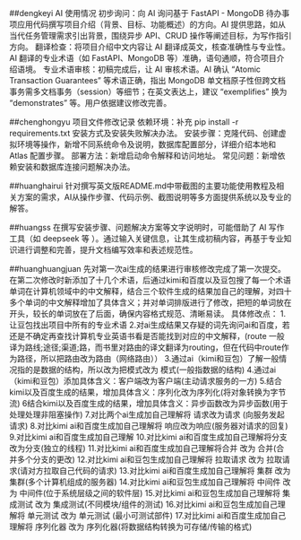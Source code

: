 ##dengkeyi
AI 使用情况
初步询问：向 AI 询问基于 FastAPI - MongoDB 待办事项应用代码撰写项目介绍（背景、目标、功能概述）的方向。AI 提供思路，如从当代任务管理需求引出背景，围绕异步 API、CRUD 操作等阐述目标，为写作指引方向。
翻译检查：将项目介绍中文内容让 AI 翻译成英文，核查准确性与专业性。AI 翻译的专业术语（如 FastAPI、MongoDB 等）准确，语句通顺，符合项目介绍语境。
专业术语审核：初稿完成后，让 AI 审核术语。AI 确认 “Atomic Transaction Guarantees” 等术语正确，指出 MongoDB 单文档原子性但跨文档事务需多文档事务（session）等细节；在英文表达上，建议 “exemplifies” 换为 “demonstrates” 等。用户依据建议修改完善。

##chenghongyu
项目文件修改记录
依赖环境：补充 pip install -r requirements.txt 安装方式及安装失败解决办法。
安装步骤：克隆代码、创建虚拟环境等操作，新增不同系统命令及说明，数据库配置部分，详细介绍本地和 Atlas 配置步骤。
部署方法：新增启动命令解释和访问地址。
常见问题：新增依赖安装和数据库连接问题解决办法。

##huanghairui
针对撰写英文版README.md中带截图的主要功能使用教程及相关方案的需求，AI从操作步骤、代码示例、截图说明等多方面提供系统以及专业的解答。

##huangss
在撰写安装步骤、问题解决方案等文字说明时，可能借助了 AI 写作工具（如 deepseek 等 ）。通过输入关键信息，让其生成初稿内容，再基于专业知识进行调整和完善，提升文档编写效率和表述规范性。

##huanghuangjuan
先对第一次ai生成的结果进行审核修改完成了第一次提交。在第二次修改时新添加了十几个术语，后通过kimi和百度以及豆包搜了每一个术语单词在计算机领域中的中文解释，结合三个软件生成的结果加自己的理解，对四十多个单词的中文解释增加了具体含义；并对单词排版进行了修改，把短的单词放在开头，较长的单词放在了后面，确保内容格式规范、清晰易读。
具体修改点：
1.让豆包找出项目中所有的专业术语
2.对ai生成结果又存疑的词先询问ai和百度，若还是不确定再查找计算机专业英语书看是否能找到对应的中文解释，(route 一般译为路线;途径;渠道;路，而书里对路由的译文翻译为routing，但在代码中route作为路径，所以把路由改为路由（网络路由））
3.通过ai（kimi和豆包）了解一般情况指的是数据的结构，所以改为把模式改为 模式(一般指数据的结构)
4.通过ai（kimi和豆包）添加具体含义：客户端改为客户端(主动请求服务的一方)
5.结合kimi以及百度生成的结果，增加具体含义：序列化改为序列化(将对象转换为字节流)
6结合kimi以及百度生成的结果，增加具体含义：异步函数改为异步函数(用于处理处理非阻塞操作)
7.对比两个ai生成加自己理解将  请求改为请求 (向服务发起请求)
8.对比kimi  ai和百度生成加自己理解将 响应改为响应(服务器对请求的回复) 
9.对比kimi  ai和百度生成加自己理解
10.对比kimi  ai和百度生成加自己理解将分支改为分支(独立的线程)
11.对比kimi  ai和百度生成加自己理解将合并 改为 合并(合并多个分支的更改)
12.对比kimi  ai和豆包生成加自己理解将  拉取请求  改为 拉取请求(请对方拉取自己代码的请求)
13.对比kimi  ai和百度生成加自己理解将 集群  改为 集群(多个计算机组成的服务器)
14.对比kimi  ai和豆包生成加自己理解将 中间件 改为 中间件(位于系统层级之间的软件层)
15.对比kimi  ai和豆包生成加自己理解将  集成测试 改为 集成测试(不同模块/组件的测试)
16.对比kimi  ai和豆包生成加自己理解将 单元测试 改为 单元测试 (最小可测试部件)
17.对比kimi  ai和百度生成加自己理解将 序列化器 改为 序列化器(将数据结构转换为可存储/传输的格式)

